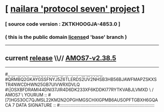 
# [ [nailara 'protocol seven' project](http://nailara.network/) ]

### [ source code version : ZKTKHOOGJA-4853.0 ]

### ( this is the public domain [license](../license)d 'base' branch )
---
## current [release](https://github.com/nailara-technologies/protocol-7/releases) \\\\// [AMOS7-v2.38.5](https://github.com/nailara-technologies/protocol-7/releases/tag/AMOS7-v2.38.5)
---

#,,.,,,..,,,.,,.,,...,,,,,,.,,.,.,.,.,,,,,..,,..,,...,...,...,,,.,,,.,.,.,,.,,
#QRMBQ2GKAYGSSFNYJ5Z6TLERDS2UV2NHSB3HB56BJAWFMAPZSKXSTR4NWCDHWN25GB7UIVWRXDVLQ
#\\\|OSXBFDRAMI44DNI37JIR4D6DK233XF6KDDKI77RYTKVABJLVMXD \ / AMOS7 \ YOURUM ::
#\[7]HGS3OC7QJMSL22KM2N2OPGHMGSCHXIGPMB6AUSOPFTGBXH6GQACA 7  DATA SIGNATURE ::
#:::::::::::::::::::::::::::::::::::::::::::::::::::::::::::::::::::::::::::::
